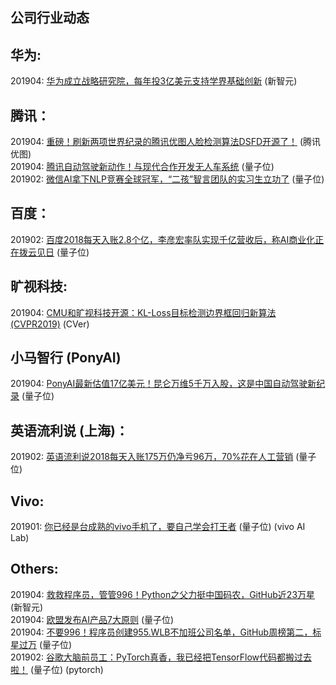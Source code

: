 ## 公司行业动态

## 华为:

201904: [华为成立战略研究院，每年投3亿美元支持学界基础创新](https://mp.weixin.qq.com/s/NNSm-ddVINRk0Y8zvzbjmQ) (新智元)

## 腾讯：

201904: [重磅！刷新两项世界纪录的腾讯优图人脸检测算法DSFD开源了！](重磅！刷新两项世界纪录的腾讯优图人脸检测算法DSFD开源了！) (腾讯优图)  
201904: [腾讯自动驾驶新动作！与现代合作开发无人车系统](https://mp.weixin.qq.com/s/7tTRAR3hVUfD0WfwtySMOA) (量子位)  
201902: [微信AI拿下NLP竞赛全球冠军，“二孩”智言团队的实习生立功了](https://mp.weixin.qq.com/s/Jnp6jmy-8lloI7p4dAofKg) (量子位)  

## 百度：

201902: [百度2018每天入账2.8个亿，李彦宏率队实现千亿营收后，称AI商业化正在拨云见日](https://mp.weixin.qq.com/s/SO8Fm9vma-KzZSZk1S92qw) (量子位)  

## 旷视科技:

201904: [CMU和旷视科技开源：KL-Loss目标检测边界框回归新算法 (CVPR2019)](https://mp.weixin.qq.com/s/Zuq0HdGdW_FG6PenoT2QZA) (CVer)  

## 小马智行 (PonyAI)

201904: [PonyAI最新估值17亿美元！昆仑万维5千万入股，这是中国自动驾驶新纪录](https://mp.weixin.qq.com/s/l0lpyApk6vSts9jlp03vpQ) (量子位)  

## 英语流利说 (上海)：

201902: [英语流利说2018每天入账175万仍净亏96万，70%花在人工营销](https://mp.weixin.qq.com/s/t1SUOzl05NAuT4tJ-LlnSA) (量子位)

## Vivo:

201901: [你已经是台成熟的vivo手机了，要自己学会打王者](https://mp.weixin.qq.com/s/FBl20bPzXoZZrWMd8U5t_w) (量子位) (vivo AI Lab)

## Others:

201904: [救救程序员，管管996！Python之父力挺中国码农，GitHub近23万星](https://mp.weixin.qq.com/s/k7qku6fUgplyy-mVQ9kqWA) (新智元)  
201904: [欧盟发布AI产品7大原则](https://mp.weixin.qq.com/s/-rt4Rb8AYRb5tMRs7SumIw) (量子位)  
201904: [不要996！程序员创建955.WLB不加班公司名单，GitHub周榜第二，标星过万](https://mp.weixin.qq.com/s/wj7eOnaGquUooGzB2R9Wqw) (量子位)  
201902: [谷歌大脑前员工：PyTorch真香，我已经把TensorFlow代码都搬过去啦！](https://mp.weixin.qq.com/s/B3mOW03A9cJZDOpzGYw_cA) (量子位) (pytorch)



